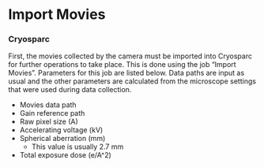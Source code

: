 # Import Movies

### Cryosparc

First, the movies collected by the camera must be imported into Cryosparc for further operations to take place. This is done using the job “Import Movies”. Parameters for this job are listed below. Data paths are input as usual and the other parameters are calculated from the microscope settings that were used during data collection.

- Movies data path
- Gain reference path
- Raw pixel size (A)
- Accelerating voltage (kV)
- Spherical aberration (mm)
  - This value is usually 2.7 mm
- Total exposure dose (e/A^2)